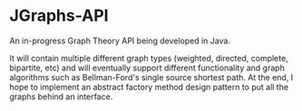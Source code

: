 # JGraphs-API
An in-progress Graph Theory API being developed in Java.

It will contain multiple different graph types (weighted, directed, complete, bipartite, etc)
and will eventually support different functionality and graph algorithms such as Bellman-Ford's single source shortest path.
At the end, I hope to implement an abstract factory method design pattern to put all the graphs behind
an interface.
